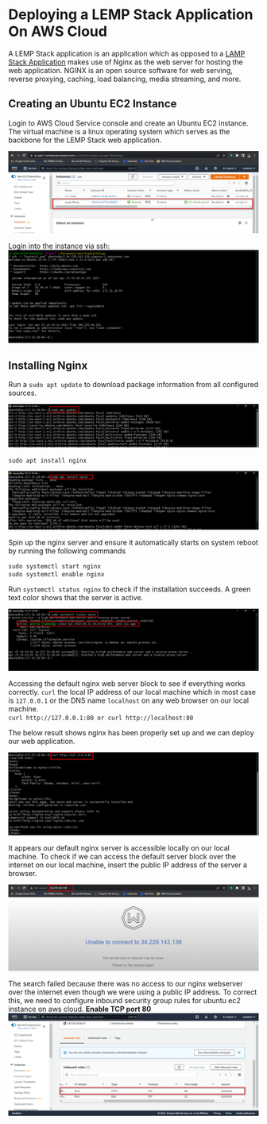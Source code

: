 # Deploying a LEMP Stack Application On AWS Cloud

A LEMP Stack application is an application which as opposed to a [LAMP Stack Application](https://github.com/Micah-Shallom/Deploying_A_LAMP_Stack_Application_on_AWS_Cloud/blob/main/project.md, 'My github article on LAMP Stack deployment') makes use of Nginx as the web server for hosting the web application. NGINX is an open source software for web serving, reverse proxying, caching, load balancing, media streaming, and more.

## Creating an Ubuntu EC2 Instance
Login to AWS Cloud Service console and create an Ubuntu EC2 instance. The virtual machine is a linux operating system which serves as the backbone for the LEMP Stack web application. 

![creating_ec2_instance](./img/1.%20ecs_creation.png)

Login into the instance via ssh:
![login_into_ec2_instance](./img/2.ec2_login.png)

## Installing Nginx

Run a `sudo apt update` to download package information from all configured sources.

![sudo_update](./img/3.ec2_update.png)

`sudo apt install nginx`

![nginx_installation](./img/4.nginx_install.png)

Spin up the nginx server and ensure it automatically starts on system reboot by running the following commands
```
sudo systemctl start nginx
sudo systemctl enable nginx
```
Run `systemctl status nginx` to check if the installation succeeds. A green text color shows that the server is active.

![nginx_installation_success](./img/5.nginx_install_success.png)

Accessing the default nginx web server block to see if everything works correctly. `curl` the local IP address of our local machine which in most case is `127.0.0.1` or the DNS name `localhost` on any web browser on our local machine.<br/> 
`curl http://127.0.0.1:80 or curl http://localhost:80`

The below result shows nginx has been properly set up and we can deploy our web application.

![testing_nginx_localhost](./img/6.testing_nginx_install_via_localhost.png)

It appears our default nginx server is accessible locally on our local machine. To check if we can access the default server block over the internet on our local machine, insert the public IP address of the server a browser.

![failed_connection](./img/7.publicip_connect_failed.png)

The search failed because there was no access to our nginx webserver over the internet even though we were using a public IP address. To correct this, we need to configure inbound security group rules for ubuntu ec2 instance on aws cloud.
**Enable TCP port 80**
![](./img/8.security_grouprule_set.png)